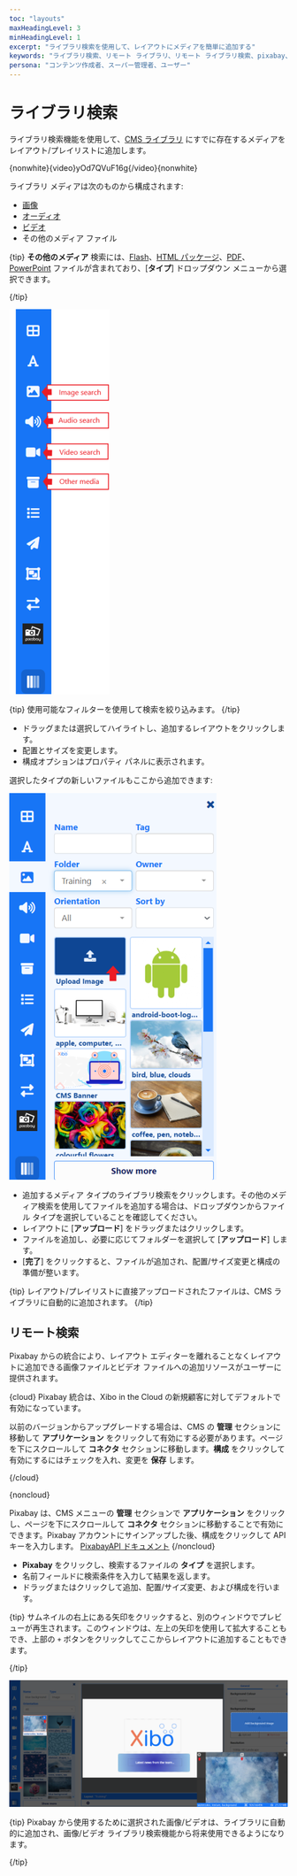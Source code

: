 ```yaml
---
toc: "layouts"
maxHeadingLevel: 3
minHeadingLevel: 1
excerpt: "ライブラリ検索を使用して、レイアウトにメディアを簡単に追加する"
keywords: "ライブラリ検索、リモート ライブラリ、リモート ライブラリ検索、pixabay、ファイルのアップロード"
persona: "コンテンツ作成者、スーパー管理者、ユーザー"
---
```


# ライブラリ検索

ライブラリ検索機能を使用して、[CMS ライブラリ](media_library.html) にすでに存在するメディアをレイアウト/プレイリストに追加します。

{nonwhite}{video}yOd7QVuF16g{/video}{nonwhite}

ライブラリ メディアは次のものから構成されます:

- [画像](media_module_image.html)
- [オーディオ](media_module_audio.html)
- [ビデオ](media_module_video.html)
- その他のメディア ファイル

{tip}
**その他のメディア** 検索には、[Flash](media_module_flash.html)、[HTML パッケージ](media_module_htmlpackage)、[PDF](media_module_pdf.html)、[PowerPoint](media_module_powerpoint.html#content-3-upload-a-prepared-ppt-file-windows-players-only) ファイルが含まれており、[**タイプ**] ドロップダウン メニューから選択できます。

{/tip}

![ライブラリ検索](img/v4_layouts_library_search.png)

{tip}
使用可能なフィルターを使用して検索を絞り込みます。
{/tip}

- ドラッグまたは選択してハイライトし、追加するレイアウトをクリックします。
- 配置とサイズを変更します。
- 構成オプションはプロパティ パネルに表示されます。

選択したタイプの新しいファイルもここから追加できます:

![レイアウトにファイルをアップロード](img/v4_layouts_upload_file.png)

- 追加するメディア タイプのライブラリ検索をクリックします。その他のメディア検索を使用してファイルを追加する場合は、ドロップダウンからファイル タイプを選択していることを確認してください。
- レイアウトに [**アップロード**] をドラッグまたはクリックします。
- ファイルを追加し、必要に応じてフォルダーを選択して [**アップロード**] します。
- [**完了**] をクリックすると、ファイルが追加され、配置/サイズ変更と構成の準備が整います。

{tip}
レイアウト/プレイリストに直接アップロードされたファイルは、CMS ライブラリに自動的に追加されます。
{/tip}

## リモート検索

Pixabay からの統合により、レイアウト エディターを離れることなくレイアウトに追加できる画像ファイルとビデオ ファイルへの追加リソースがユーザーに提供されます。

{cloud}
Pixabay 統合は、Xibo in the Cloud の新規顧客に対してデフォルトで有効になっています。

以前のバージョンからアップグレードする場合は、CMS の **管理** セクションに移動して **アプリケーション** をクリックして有効にする必要があります。ページを下にスクロールして **コネクタ** セクションに移動します。**構成** をクリックして有効にするにはチェックを入れ、変更を **保存** します。

{/cloud}

{noncloud}

Pixabay は、CMS メニューの **管理** セクションで **アプリケーション** をクリックし、ページを下にスクロールして **コネクタ** セクションに移動することで有効にできます。Pixabay アカウントにサインアップした後、構成をクリックして API キーを入力します。 [PixabayAPI ドキュメント](https://pixabay.com/api/docs/)
{/noncloud}

- **Pixabay** をクリックし、検索するファイルの **タイプ** を選択します。
- 名前フィールドに検索条件を入力して結果を返します。
- ドラッグまたはクリックして追加、配置/サイズ変更、および構成を行います。

{tip}
サムネイルの右上にある矢印をクリックすると、別のウィンドウでプレビューが再生されます。このウィンドウは、左上の矢印を使用して拡大することもでき、上部の `+` ボタンをクリックしてここからレイアウトに追加することもできます。

{/tip}

![Pixabay 検索](img/v4_layouts_remote_search.png)

{tip}
Pixabay から使用するために選択された画像/ビデオは、ライブラリに自動的に追加され、画像/ビデオ ライブラリ検索機能から将来使用できるようになります。

{/tip}
